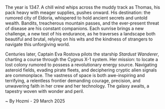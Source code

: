
The year is 1347.  A chill wind whips across the muddy track as Thomas, his pack heavy with meager supplies, pushes onward.  His destination: the rumored city of Eldoria, whispered to hold ancient secrets and untold wealth.  Bandits, treacherous mountain passes, and the ever-present threat of disease are his constant companions.  Each sunrise brings a new challenge, a new test of his endurance, as he traverses a landscape both beautiful and brutal, relying on his wits and the kindness of strangers to navigate this unforgiving world.

Centuries later, Captain Eva Rostova pilots the starship *Stardust Wanderer*, charting a course through the Cygnus X-1 system.  Her mission: to locate a lost colony rumored to possess a revolutionary energy source.  Navigating asteroid fields, evading pirate fleets, and deciphering cryptic alien signals are commonplace.  The vastness of space is both awe-inspiring and terrifying, a relentless frontier demanding courage, precision, and unwavering faith in her crew and her technology.  The galaxy awaits, a tapestry woven with wonder and peril.

~ By Hozmi - 29 March 2025
